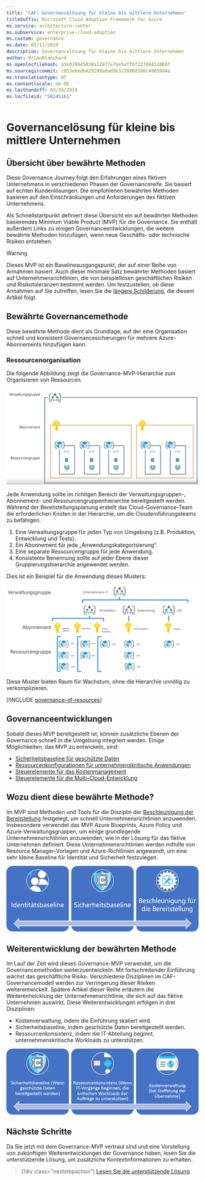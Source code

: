```yaml
---
title: 'CAF: Governancelösung für kleine bis mittlere Unternehmen'
titleSuffix: Microsoft Cloud Adoption Framework for Azure
ms.service: architecture-center
ms.subservice: enterprise-cloud-adoption
ms.custom: governance
ms.date: 02/11/2019
description: Governancelösung für kleine bis mittlere Unternehmen
author: BrianBlanchard
ms.openlocfilehash: a3e078845038a12977e7be5affbf22708411069f
ms.sourcegitcommit: c053e6edb429299a0ad9b327888d596c48859d4a
ms.translationtype: HT
ms.contentlocale: de-DE
ms.lasthandoff: 03/20/2019
ms.locfileid: "58245161"
---
```

# <a name="small-to-medium-enterprise-governance-journey"></a>Governancelösung für kleine bis mittlere Unternehmen

## <a name="best-practice-overview"></a>Übersicht über bewährte Methoden

Diese Governance Journey folgt den Erfahrungen eines fiktiven Unternehmens in verschiedenen Phasen der Governancereife. Sie basiert auf echten Kundenlösungen. Die empfohlenen bewährten Methoden basieren auf den Einschränkungen und Anforderungen des fiktiven Unternehmens.

Als Schnellstartpunkt definiert diese Übersicht ein auf bewährten Methoden basierendes Minimum Viable Product (MVP) für die Governance. Sie enthält außerdem Links zu einigen Governanceentwicklungen, die weitere bewährte Methoden hinzufügen, wenn neue Geschäfts- oder technische Risiken entstehen.

> [!WARNING]
> Dieses MVP ist ein Baselineausgangspunkt, der auf einer Reihe von Annahmen basiert. Auch dieser minimale Satz bewährter Methoden basiert auf Unternehmensrichtlinien, die von beispiellosen geschäftlichen Risiken und Risikotoleranzen bestimmt werden. Um festzustellen, ob diese Annahmen auf Sie zutreffen, lesen Sie die [längere Schilderung](./narrative.md), die diesem Artikel folgt.

## <a name="governance-best-practice"></a>Bewährte Governancemethode

Diese bewährte Methode dient als Grundlage, auf der eine Organisation schnell und konsistent Governancesicherungen für mehrere Azure-Abonnements hinzufügen kann.

### <a name="resource-organization"></a>Ressourcenorganisation

Die folgende Abbildung zeigt die Governance-MVP-Hierarchie zum Organisieren von Ressourcen.

![Ressourcenorganisationsdiagramm](../../../_images/governance/resource-organization.png)

Jede Anwendung sollte im richtigen Bereich der Verwaltungsgruppen-, Abonnement- und Ressourcengruppenhierarchie bereitgestellt werden. Während der Bereitstellungsplanung erstellt das Cloud-Governance-Team die erforderlichen Knoten in der Hierarchie, um die Cloudeinführungsteams zu befähigen.  

1. Eine Verwaltungsgruppe für jeden Typ von Umgebung (z.B. Produktion, Entwicklung und Tests).
2. Ein Abonnement für jede „Anwendungskategorisierung“.
3. Eine separate Ressourcengruppe für jede Anwendung.
4. Konsistente Benennung sollte auf jeder Ebene dieser Gruppierungshierarchie angewendet werden.

Dies ist ein Beispiel für die Anwendung dieses Musters:

![Ressourcenorganisationsbeispiel für ein mittelgroßes Unternehmen](../../../_images/governance/mid-market-resource-organization.png)

Diese Muster bieten Raum für Wachstum, ohne die Hierarchie unnötig zu verkomplizieren.

[!INCLUDE [governance-of-resources](../../../../../includes/cloud-adoption/governance/governance-of-resources.md)]

## <a name="governance-evolutions"></a>Governanceentwicklungen

Sobald dieses MVP bereitgestellt ist, können zusätzliche Ebenen der Governance schnell in die Umgebung integriert werden. Einige Möglichkeiten, das MVP zu entwickeln, sind:

- [Sicherheitsbaseline für geschützte Daten](./security-baseline-evolution.md)
- [Ressourcenkonfigurationen für unternehmenskritische Anwendungen](./resource-consistency-evolution.md)
- [Steuerelemente für das Kostenmanagement](./cost-management-evolution.md)
- [Steuerelemente für die Multi-Cloud-Entwicklung](./multi-cloud-evolution.md)

<!-- markdownlint-disable MD026 -->

## <a name="what-does-this-best-practice-do"></a>Wozu dient diese bewährte Methode?

Im MVP sind Methoden und Tools für die Disziplin der [Beschleunigung der Bereitstellung](../../deployment-acceleration/overview.md) festgelegt, um schnell Unternehmensrichtlinien anzuwenden. Insbesondere verwendet das MVP Azure Blueprints, Azure Policy und Azure-Verwaltungsgruppen, um einige grundlegende Unternehmensrichtlinien anzuwenden, wie in der Lösung für das fiktive Unternehmen definiert. Diese Unternehmensrichtlinien werden mithilfe von Resource Manager-Vorlagen und Azure-Richtlinien angewandt, um eine sehr kleine Baseline für Identität und Sicherheit festzulegen.

![Beispiel für ein inkrementelles Governance-MVP](../../../_images/governance/governance-mvp.png)

## <a name="evolving-the-best-practice"></a>Weiterentwicklung der bewährten Methode

Im Lauf der Zeit wird dieses Governance-MVP verwendet, um die Governancemethoden weiterzuentwickeln. Mit fortschreitender Einführung wächst das geschäftliche Risiko. Verschiedene Disziplinen im CAF-Governancemodell werden zur Verringerung dieser Risiken weiterentwickelt. Spätere Artikel dieser Reihe erläutern die Weiterentwicklung der Unternehmensrichtlinie, die sich auf das fiktive Unternehmen auswirkt. Diese Weiterentwicklungen erfolgen in drei Disziplinen:

- Kostenverwaltung, indem die Einführung skaliert wird.
- Sicherheitsbaseline, indem geschützte Daten bereitgestellt werden.
- Ressourcenkonsistenz, indem die IT-Abteilung beginnt, unternehmenskritische Workloads zu unterstützen.

![Beispiel für ein inkrementelles Governance-MVP](../../../_images/governance/governance-evolution.png)

## <a name="next-steps"></a>Nächste Schritte

Da Sie jetzt mit dem Governance-MVP vertraut sind und eine Vorstellung von zukünftigen Weiterentwicklungen der Governance haben, lesen Sie die unterstützende Lösung, um zusätzliche Kontextinformationen zu erhalten.

> [!div class="nextstepaction"]
> [Lesen Sie die unterstützende Lösung](./narrative.md)
